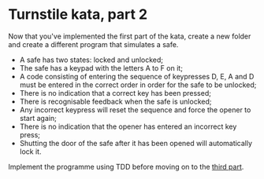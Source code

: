 # Turnstile kata, part 2

Now that you've implemented the first part of the kata, create a new folder and create a different program that simulates a safe.

* A safe has two states: locked and unlocked;
* The safe has a keypad with the letters A to F on it;
* A code consisting of entering the sequence of keypresses D, E, A and D must be entered in the correct order in order for the safe to be unlocked;
* There is no indication that a correct key has been pressed;
* There is recognisable feedback when the safe is unlocked;
* Any incorrect keypress will reset the sequence and force the opener to start again;
* There is no indication that the opener has entered an incorrect key press;
* Shutting the door of the safe after it has been opened will automatically lock it.

Implement the programme using TDD before moving on to the [third part](README_3rd.md).
